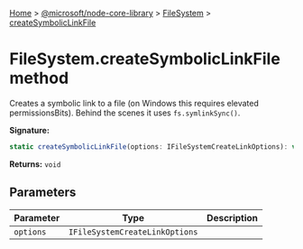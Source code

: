 [Home](./index) &gt; [@microsoft/node-core-library](./node-core-library.md) &gt; [FileSystem](./node-core-library.filesystem.md) &gt; [createSymbolicLinkFile](./node-core-library.filesystem.createsymboliclinkfile.md)

# FileSystem.createSymbolicLinkFile method

Creates a symbolic link to a file (on Windows this requires elevated permissionsBits). Behind the scenes it uses `fs.symlinkSync()`<!-- -->.

**Signature:**
```javascript
static createSymbolicLinkFile(options: IFileSystemCreateLinkOptions): void;
```
**Returns:** `void`

## Parameters

|  Parameter | Type | Description |
|  --- | --- | --- |
|  `options` | `IFileSystemCreateLinkOptions` |  |

